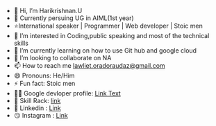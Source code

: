 - 👋 Hi, I’m Harikrishnan.U
- 🏫 Currently persuing UG in AIML(1st year)
- ⭐International speaker | Programmer | Web developer | Stoic men 
- 👀 I’m interested in Coding,public speaking and most of the technical skills
- 🌱 I’m currently learning on how to use Git hub and google cloud
- 💞️ I’m looking to collaborate on NA
- 📫 How to reach me lawliet.oradoraudaz@gmail.com
- 😄 Pronouns: He/Him
- ⚡ Fun fact: Stoic men
- 👨‍💻 Google devloper profile: [Link Text](https://developers.google.com/profile/u/112917240248924734076)
- 🔗 Skill Rack: [link](https://www.skillrack.com/faces/resume.xhtml?id=520647&key=2dc50ef050e30f2a5bcebd23ff7be262101165b1)
- 🏢 Linkedin : [Link](https://www.linkedin.com/in/hari-krishnan-u-16649b317/)
- 😏 Instagram : [Link](https://www.instagram.com/l.lawliet_ryuga/)
<!---
Harikrishnan-web/Harikrishnan-web is a ✨ special ✨ repository because its `README.md` (this file) appears on your GitHub profile.
You can click the Preview link to take a look at your changes.
--->
